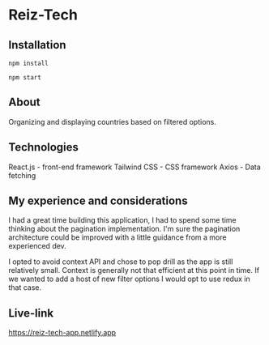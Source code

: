 # Reiz-Tech

## Installation

```
npm install
```

```
npm start
```

## About

Organizing and displaying countries based on filtered options.

## Technologies

React.js - front-end framework
Tailwind CSS - CSS framework
Axios - Data fetching

## My experience and considerations

I had a great time building this application, I had to spend some time thinking about the pagination implementation. I'm sure the pagination architecture could be improved with a little guidance from a more experienced dev.

I opted to avoid context API and chose to pop drill as the app is still relatively small. Context is generally not that efficient at this point in time. If we wanted to add a host of new filter options I would opt to use redux in that case.

## Live-link

https://reiz-tech-app.netlify.app
